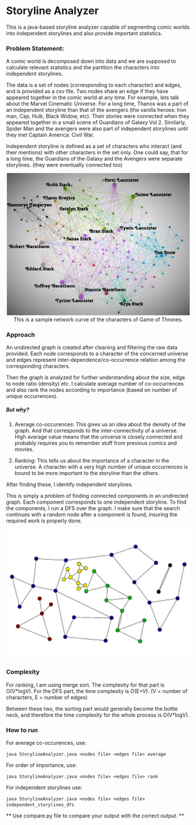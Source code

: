# Storyline Analyzer

This is a java-based storyline analyzer capable of segmenting comic worlds into independent storylines and also provide important statistics.

### Problem Statement:

A comic world is decomposed down into data and we are supposed to calculate relevant statistics and the partition the characters into independent storylines.

The data is a set of nodes (corresponding to each character) and edges, and is provided as a csv file. Two nodes share an edge if they have appeared together in the comic world at any time. For example, lets talk about the Marvel Cinematic Universe. For a long time, Thanos was a part of an independent storyline than that of the avengers (the vanilla heroes: Iron man, Cap, Hulk, Black Widow, etc). Their stories were connected when they appeared together in a small scene of Guardians of Galaxy Vol 2. Similarly, Spider Man and the avengers were also part of independent storylines until they met Captain America: Civil War.

Independent storyline is defined as a set of characters who interact (and their mentions) with other characters in the set only. One could say, that for a long time, the Guardians of the Galaxy and the Avengers were separate storylines. (they were eventually connected too)

<p align="center">
  <img src="img/GoT_Network_Characters.png" width="500"/><br>
  This is a sample network curve of the characters of Game of Thrones.
</p>

### Approach

An undirected graph is created after cleaning and filtering the raw data provided. Each node corresponds to a character of the concerned universe and edges represent inter-dependence/co-occurrence relation among the corresponding characters.

Then the graph is analyzed for further understanding about the size, edge to node ratio (density) etc. I calculate average number of co-occurrences and also rank the nodes according to importance (based on number of unique occurrences).

##### But why?

1) Average co-occurences: This gives us an idea about the density of the graph. And that corresponds to the inter-connectivity of a universe. High average value means that the universe is closely connected and probably requires you to remember stuff from previous comics and movies.

2) Ranking: This tells us about the importance of a character in the universe. A character with a very high number of unique occurrences is bound to be more important to the storyline than the others.


After finding these, I identify independent storylines.

This is simply a problem of finding connected components in an undirected graph. Each component corresponds to one independent storyline. To find the components, I run a DFS over the graph. I make sure that the search continues with a random node after a component is found, insuring the required work is properly done.

<p align="center">
  <!-- <img src="img/Components.svg" width="500"/><br> -->
  <img src="img/connected_components.png" width="500"/><br>
</p>


### Complexity

For ranking, I am using merge sort. The complexity for that part is O(V*logV). For the DFS part, the time complexity is O(E+V).
(V = number of characters, E = number of edges)

Between these two, the sorting part would generally become the bottle neck, and therefore the time complexity for the whole process is O(V*logV).

### How to run

For average co-occurences, use:
~~~
java StorylineAnalyzer.java <nodes file> <edges file> average
~~~

For order of importance, use:
~~~
java StorylineAnalyzer.java <nodes file> <edges file> rank
~~~

For independent storylines use:
~~~
java StorylineAnalyzer.java <nodes file> <edges file> independent_storylines_dfs
~~~

** Use compare.py file to compare your output with the correct output. **
